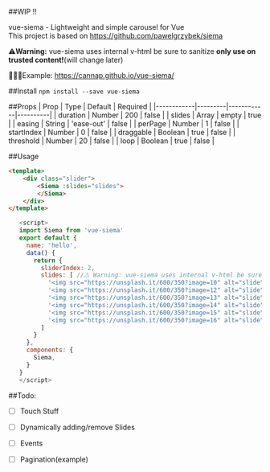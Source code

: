 
##WIP !!

vue-siema - Lightweight and simple carousel for Vue <br>
This project is based on https://github.com/pawelgrzybek/siema

⚠️️**Warning:** vue-siema uses internal v-html be sure to sanitize **only use on trusted content!**(will change later)

🚀🚀🚀Example: https://cannap.github.io/vue-siema/

##Install 
```npm install --save vue-siema```

##Props 
| Prop       | Type    | Default    | Required |
|------------|---------|------------|----------|
| duration   | Number  | 200        | false    |
| slides     | Array   | empty      | true     |
| easing     | String  | 'ease-out' | false    |
| perPage    | Number  | 1          | false    |
| startIndex | Number  | 0          | false    |
| draggable  | Boolean | true       | false    |
| threshold  | Number  | 20         | false    |
| loop       | Boolean | true       | false    |




##Usage 
```html
<template>
    <div class="slider">
        <Siema :slides="slides">
        </Siema>
    </div>
</template>
```
```js
   <script>
   import Siema from 'vue-siema'
   export default {
     name: 'hello',
     data() {
       return {
         sliderIndex: 2,
         slides: [ //⚠️️ Warning: vue-siema uses internal v-html be sure to sanitize!
           '<img src="https://unsplash.it/600/350?image=10" alt="slide">',
           '<img src="https://unsplash.it/600/350?image=12" alt="slide">',
           '<img src="https://unsplash.it/600/350?image=13" alt="slide">',
           '<img src="https://unsplash.it/600/350?image=14" alt="slide">',
           '<img src="https://unsplash.it/600/350?image=15" alt="slide">',
           '<img src="https://unsplash.it/600/350?image=16" alt="slide">',
         ]
       }
     },
     components: {
       Siema,
     }
   }
   </script>
```

##Todo:
- [ ] Touch Stuff
- [ ] Dynamically adding/remove Slides
- [ ] Events
- [ ] Pagination(example)

